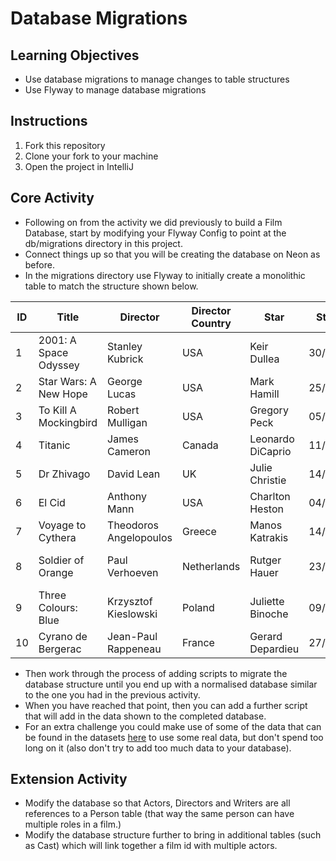 # Database Migrations

## Learning Objectives
- Use database migrations to manage changes to table structures
- Use Flyway to manage database migrations

## Instructions

1. Fork this repository
2. Clone your fork to your machine
3. Open the project in IntelliJ

## Core Activity

- Following on from the activity we did previously to build a Film Database, start by modifying your Flyway Config to point at the db/migrations directory in this project. 
- Connect things up so that you will be creating the database on Neon as before.
- In the migrations directory use Flyway to initially create a monolithic table to match the structure shown below.

| ID | Title                 | Director               | Director Country | Star              | Star DOB   | Writer                   | Writer Email          | Year | Genre           | Score |
|----|-----------------------|------------------------|------------------|-------------------|------------|--------------------------|-----------------------|------|-----------------|-------|
| 1  | 2001: A Space Odyssey | Stanley Kubrick        | USA              | Keir Dullea       | 30/05/1936 | Arthur C Clarke          | arthur@clarke.com     | 1968 | Science Fiction | 10    |
| 2  | Star Wars: A New Hope | George Lucas           | USA              | Mark Hamill       | 25/09/1951 | George Lucas             | george@email.com      | 1977 | Science Fiction | 7     |
| 3  | To Kill A Mockingbird | Robert Mulligan        | USA              | Gregory Peck      | 05/04/1916 | Harper Lee               | harper@lee.com        | 1962 | Drama           | 10    |
| 4  | Titanic               | James Cameron          | Canada           | Leonardo DiCaprio | 11/11/1974 | James Cameron            | james@cameron.com     | 1997 | Romance         | 5     |
| 5  | Dr Zhivago            | David Lean             | UK               | Julie Christie    | 14/04/1940 | Boris Pasternak          | boris@boris.com       | 1965 | Historical      | 8     |
| 6  | El Cid                | Anthony Mann           | USA              | Charlton Heston   | 04/10/1923 | Frederick Frank          | fred@frank.com        | 1961 | Historical      | 6     |
| 7  | Voyage to Cythera     | Theodoros Angelopoulos | Greece           | Manos Katrakis    | 14/08/1908 | Theodoros Angelopoulos   | theo@angelopoulos.com | 1984 | Drama           | 8     |
| 8  | Soldier of Orange     | Paul Verhoeven         | Netherlands      | Rutger Hauer      | 23/01/1944 | Erik Hazelhoff Roelfzema | erik@roelfzema.com    | 1977 | Thriller        | 8     |
| 9  | Three Colours: Blue   | Krzysztof Kieslowski   | Poland           | Juliette Binoche  | 09/03/1964 | Krzysztof Kieslowski     | email@email.com       | 1993 | Drama           | 8     |
| 10 | Cyrano de Bergerac    | Jean-Paul Rappeneau    | France           | Gerard Depardieu  | 27/12/1948 | Edmond Rostand           | edmond@rostand.com    | 1990 | Historical      | 9     |

- Then work through the process of adding scripts to migrate the database structure until you end up with a normalised database similar to the one you had in the previous activity.
- When you have reached that point, then you can add a further script that will add in the data shown to the completed database.
- For an extra challenge you could make use of some of the data that can be found in the datasets [here](https://datasets.imdbws.com/) to use some real data, but don't spend too long on it (also don't try to add too much data to your database).

## Extension Activity

- Modify the database so that Actors, Directors and Writers are all references to a Person table (that way the same person can have multiple roles in a film.)
- Modify the database structure further to bring in additional tables (such as Cast) which will link together a film id with multiple actors.
